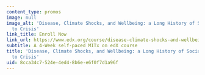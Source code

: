 ```yaml
---
content_type: promos
image: null
image_alt: 'Disease, Climate Shocks, and Wellbeing: a Long History of Social Response
  to Crisis'
link_title: Enroll Now
link_url: https://www.edx.org/course/disease-climate-shocks-and-wellbeing-a-long-history-of-social-response-to-crisis?utm_medium=affiliate_partner&utm_source=ocwprod-mit-opencourseware
subtitle: A 4-Week self-paced MITx on edX course
title: 'Disease, Climate Shocks, and Wellbeing: a Long History of Social Response
  to Crisis'
uid: 8cca34c7-524e-4ed4-8b6e-e6f0f7d1a96f
---
```

